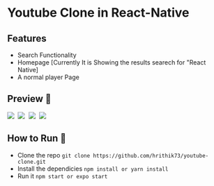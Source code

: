 # Youtube Clone in React-Native 

## Features 
- Search Functionality
- Homepage [Currently It is Showing the results searech for "React Native]
- A normal player Page 

## Preview 📸

<kbd>
  <img src="screenshots/homescreen.jpg">
  <img src="screenshots/playerscreen.jpg">
  <img src="screenshots/searchscreen-1.jpg">
  <img src="screenshots/searchscreen.jpg">
</kbd>

## How to Run 🚀
- Clone the repo `git clone https://github.com/hrithik73/youtube-clone.git`
- Install the dependicies `npm install or yarn install`
- Run it `npm start or expo start`
